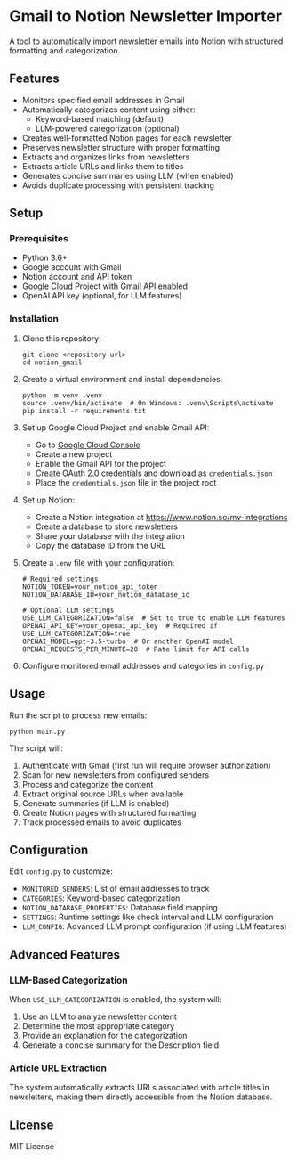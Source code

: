 # Gmail to Notion Newsletter Importer

A tool to automatically import newsletter emails into Notion with structured formatting and categorization.

## Features

- Monitors specified email addresses in Gmail
- Automatically categorizes content using either:
  - Keyword-based matching (default)
  - LLM-powered categorization (optional)
- Creates well-formatted Notion pages for each newsletter
- Preserves newsletter structure with proper formatting
- Extracts and organizes links from newsletters
- Extracts article URLs and links them to titles
- Generates concise summaries using LLM (when enabled)
- Avoids duplicate processing with persistent tracking

## Setup

### Prerequisites

- Python 3.6+
- Google account with Gmail
- Notion account and API token
- Google Cloud Project with Gmail API enabled
- OpenAI API key (optional, for LLM features)

### Installation

1. Clone this repository:
   ```
   git clone <repository-url>
   cd notion_gmail
   ```

2. Create a virtual environment and install dependencies:
   ```
   python -m venv .venv
   source .venv/bin/activate  # On Windows: .venv\Scripts\activate
   pip install -r requirements.txt
   ```

3. Set up Google Cloud Project and enable Gmail API:
   - Go to [Google Cloud Console](https://console.cloud.google.com/)
   - Create a new project
   - Enable the Gmail API for the project
   - Create OAuth 2.0 credentials and download as `credentials.json`
   - Place the `credentials.json` file in the project root

4. Set up Notion:
   - Create a Notion integration at https://www.notion.so/my-integrations
   - Create a database to store newsletters
   - Share your database with the integration
   - Copy the database ID from the URL

5. Create a `.env` file with your configuration:
   ```
   # Required settings
   NOTION_TOKEN=your_notion_api_token
   NOTION_DATABASE_ID=your_notion_database_id
   
   # Optional LLM settings
   USE_LLM_CATEGORIZATION=false  # Set to true to enable LLM features
   OPENAI_API_KEY=your_openai_api_key  # Required if USE_LLM_CATEGORIZATION=true
   OPENAI_MODEL=gpt-3.5-turbo  # Or another OpenAI model
   OPENAI_REQUESTS_PER_MINUTE=20  # Rate limit for API calls
   ```

6. Configure monitored email addresses and categories in `config.py`

## Usage

Run the script to process new emails:

```
python main.py
```

The script will:
1. Authenticate with Gmail (first run will require browser authorization)
2. Scan for new newsletters from configured senders
3. Process and categorize the content
4. Extract original source URLs when available
5. Generate summaries (if LLM is enabled)
6. Create Notion pages with structured formatting
7. Track processed emails to avoid duplicates

## Configuration

Edit `config.py` to customize:

- `MONITORED_SENDERS`: List of email addresses to track
- `CATEGORIES`: Keyword-based categorization
- `NOTION_DATABASE_PROPERTIES`: Database field mapping
- `SETTINGS`: Runtime settings like check interval and LLM configuration
- `LLM_CONFIG`: Advanced LLM prompt configuration (if using LLM features)

## Advanced Features

### LLM-Based Categorization

When `USE_LLM_CATEGORIZATION` is enabled, the system will:
1. Use an LLM to analyze newsletter content
2. Determine the most appropriate category
3. Provide an explanation for the categorization
4. Generate a concise summary for the Description field

### Article URL Extraction

The system automatically extracts URLs associated with article titles in newsletters, making them directly accessible from the Notion database.

## License

MIT License 